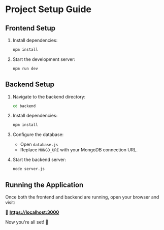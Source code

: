 # Project Setup Guide

## Frontend Setup

1. Install dependencies:
   ```sh
   npm install
   ```
2. Start the development server:
   ```sh
   npm run dev
   ```

## Backend Setup

1. Navigate to the backend directory:
   ```sh
   cd backend
   ```
2. Install dependencies:
   ```sh
   npm install
   ```
3. Configure the database:
   - Open `database.js`
   - Replace `MONGO_URI` with your MongoDB connection URL.

4. Start the backend server:
   ```sh
   node server.js
   ```

## Running the Application

Once both the frontend and backend are running, open your browser and visit:

🔗 **[https://localhost:3000](https://localhost:3000)**

Now you're all set! 🚀